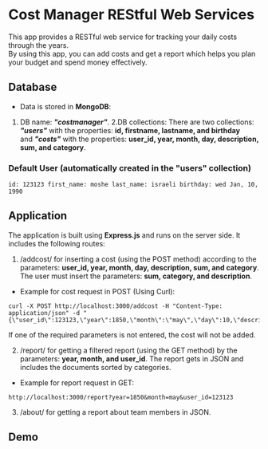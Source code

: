 # Cost Manager REStful Web Services

This app provides a RESTful web service for tracking your daily costs through the years.</br>By using this app, you can add costs and get a report which helps you plan your budget and spend money effectively.

## Database
* Data is stored in **MongoDB**:
1. DB name: ***"costmanager"***.
2.DB collections: There are two collections: ***"users"*** with the properties: **id, firstname, lastname, and birthday**<br/> and ***"costs"***
with the properties: **user_id, year, month, day, description, sum, and category**.

### Default User (automatically created in the "users" collection)
`id: 123123 first_name: moshe last_name: israeli birthday: wed Jan, 10, 1990`

## Application
The application is built using **Express.js** and runs on the server side. It includes the following routes:

1. /addcost/ for inserting a cost (using the POST method) according to the parameters: **user_id, year, month, day, description, sum, and category**.
The user must insert the parameters: **sum, category, and description**.

* Example for cost request in POST (Using Curl):
```
curl -X POST http://localhost:3000/addcost -H "Content-Type: application/json" -d "{\"user_id\":123123,\"year\":1850,\"month\":\"may\",\"day\":10,\"description\":\"pizza\",\"sum\":50,\"category\":\"food\"}"
```
If one of the required parameters is not entered, the cost will not be added.

2. /report/ for getting a filtered report (using the GET method) by the parameters: **year, month, and user_id**. The report gets in JSON and includes the documents sorted by categories.

* Example for report request in GET:
```
http://localhost:3000/report?year=1850&month=may&user_id=123123
```

3. /about/ for getting a report about team members in JSON.

## Demo
